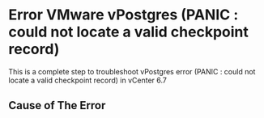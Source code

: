 # Error VMware vPostgres (PANIC : could not locate a valid checkpoint record)
This is a complete step to troubleshoot vPostgres error (PANIC : could not locate a valid checkpoint record) in vCenter 6.7

## Cause of The Error

